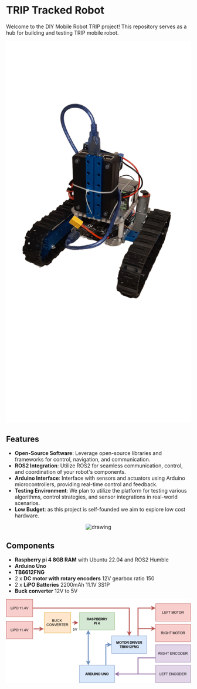 # TRIP Tracked Robot

Welcome to the DIY Mobile Robot TRIP project! This repository serves as a hub for building and testing TRIP mobile robot.

<p align='center'>
    <img src="./Imgs/robot_photo_v1.png" alt="drawing" width="600"/>
</p>

## Features
- **Open-Source Software**: Leverage open-source libraries and frameworks for control, navigation, and communication.
- **ROS2 Integration**: Utilize ROS2 for seamless communication, control, and coordination of your robot's components.
- **Arduino Interface**: Interface with sensors and actuators using Arduino microcontrollers, providing real-time control and feedback.
- **Testing Environment**: We plan to utilize the platform for testing various algorithms, control strategies, and sensor integrations in real-world scenarios.
- **Low Budget**: as this project is self-founded we aim to explore low cost hardware.

<p align='center'>
    <img src="./Imgs/trip_teleop.gif" alt="drawing" width="600"/>
</p>

## Components
- **Raspberry pi 4 8GB RAM** with Ubuntu 22.04 and ROS2 Humble
- **Arduino Uno**
- **TB6612FNG**
- 2 x **DC motor with rotary encoders** 12V gearbox ratio 150
- 2 x **LiPO Batteries** 2200mAh 11.1V 3S1P
- **Buck converter** 12V to 5V

<p align='center'>
    <img src="./Imgs/trip_scheme_v1.png" alt="drawing" width="600"/>
</p>